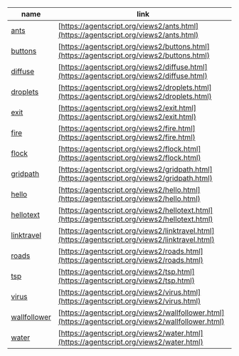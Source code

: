 name    | link
------- | ------
[ants](https://github.com/backspaces/agentscript/tree/master/views2/ants.html#L1) | [https://agentscript.org/views2/ants.html](https://agentscript.org/views2/ants.html)
[buttons](https://github.com/backspaces/agentscript/tree/master/views2/buttons.html#L1) | [https://agentscript.org/views2/buttons.html](https://agentscript.org/views2/buttons.html)
[diffuse](https://github.com/backspaces/agentscript/tree/master/views2/diffuse.html#L1) | [https://agentscript.org/views2/diffuse.html](https://agentscript.org/views2/diffuse.html)
[droplets](https://github.com/backspaces/agentscript/tree/master/views2/droplets.html#L1) | [https://agentscript.org/views2/droplets.html](https://agentscript.org/views2/droplets.html)
[exit](https://github.com/backspaces/agentscript/tree/master/views2/exit.html#L1) | [https://agentscript.org/views2/exit.html](https://agentscript.org/views2/exit.html)
[fire](https://github.com/backspaces/agentscript/tree/master/views2/fire.html#L1) | [https://agentscript.org/views2/fire.html](https://agentscript.org/views2/fire.html)
[flock](https://github.com/backspaces/agentscript/tree/master/views2/flock.html#L1) | [https://agentscript.org/views2/flock.html](https://agentscript.org/views2/flock.html)
[gridpath](https://github.com/backspaces/agentscript/tree/master/views2/gridpath.html#L1) | [https://agentscript.org/views2/gridpath.html](https://agentscript.org/views2/gridpath.html)
[hello](https://github.com/backspaces/agentscript/tree/master/views2/hello.html#L1) | [https://agentscript.org/views2/hello.html](https://agentscript.org/views2/hello.html)
[hellotext](https://github.com/backspaces/agentscript/tree/master/views2/hellotext.html#L1) | [https://agentscript.org/views2/hellotext.html](https://agentscript.org/views2/hellotext.html)
[linktravel](https://github.com/backspaces/agentscript/tree/master/views2/linktravel.html#L1) | [https://agentscript.org/views2/linktravel.html](https://agentscript.org/views2/linktravel.html)
[roads](https://github.com/backspaces/agentscript/tree/master/views2/roads.html#L1) | [https://agentscript.org/views2/roads.html](https://agentscript.org/views2/roads.html)
[tsp](https://github.com/backspaces/agentscript/tree/master/views2/tsp.html#L1) | [https://agentscript.org/views2/tsp.html](https://agentscript.org/views2/tsp.html)
[virus](https://github.com/backspaces/agentscript/tree/master/views2/virus.html#L1) | [https://agentscript.org/views2/virus.html](https://agentscript.org/views2/virus.html)
[wallfollower](https://github.com/backspaces/agentscript/tree/master/views2/wallfollower.html#L1) | [https://agentscript.org/views2/wallfollower.html](https://agentscript.org/views2/wallfollower.html)
[water](https://github.com/backspaces/agentscript/tree/master/views2/water.html#L1) | [https://agentscript.org/views2/water.html](https://agentscript.org/views2/water.html)
